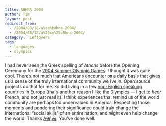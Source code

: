 ```yaml
---
title: AΘHNA 2004
author: Tim
layout: post
redirect_from:
  - /2004/08/18/a%ce%b8hna-2004/
  - /2004/08/18/a%25ce%25b8hna-2004/
category:  Leftovers
tags:
  - languages
  - olympics
---
```

I had never seen the Greek spelling of *Athens* before the Opening Ceremony for the [2004 Summer Olympic Games][1]. I thought it was quite cool. There&#8217;s not much that Americans encounter on a daily basis that gives us a sense of the truly international community we live in. Open source projects do that for me. So did living in a few [non-English speaking][2] countries in Europe (that&#8217;s another reason I like the Olympics — I get to *hear* French, and not just read it). I think experiences that remind us of the world community are perhaps too undervalued in America. Respecting those moments and pondering their significance could truly change the international &#8220;social skills&#8221; of an entire nation, and might even help change the world. Thanks [Αθήνα][3]. You&#8217;ve done well.

 [1]: http://www.athens2004.com/en/ "The official website of the ATHENS 2004 Olympic Games"
 [2]: http://www.athens2004.com/fr/ "Le site officiel des Jeux Olympiques d’ATHÈNES 2004"
 [3]: http://www.athens2004.com/fr/ "Ο επίσημος ιστότοπος των Ολυμπιακών Αγώνων ΑΘΗΝΑ 2004"

